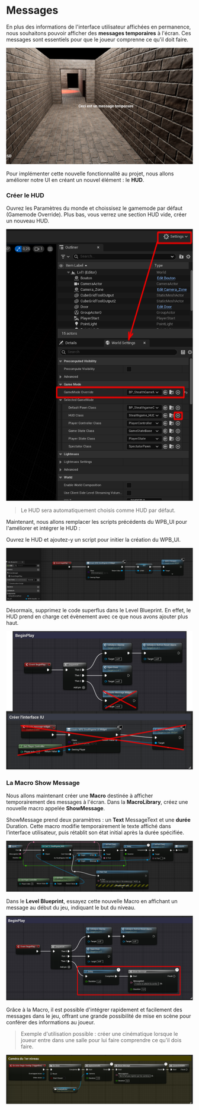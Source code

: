 # Messages

En plus des informations de l'interface utilisateur affichées en permanence, nous souhaitons pouvoir afficher des **messages temporaires** à l'écran. Ces messages sont essentiels pour que le joueur comprenne ce qu'il doit faire.

![image 1](https://github.com/g404-code-gaming/Stealthgame/blob/main/image/6_message_1.png)

Pour implémenter cette nouvelle fonctionnalité au projet, nous allons améliorer notre UI en créant un nouvel élément : le **HUD**.

### Créer le HUD

Ouvrez les Paramètres du monde et choissisez le gamemode par défaut (Gamemode Override). 
Plus bas, vous verrez une section HUD vide, créer un nouveau HUD.

![image 2](https://github.com/g404-code-gaming/Stealthgame/blob/main/image/6_message_2.png)

> Le HUD sera automatiquement choisis comme HUD par défaut.

Maintenant, nous allons remplacer les scripts précédents du WPB_UI pour l'améliorer et intégrer le HUD : 

Ouvrez le HUD et ajoutez-y un script pour initier la création du WPB_UI. 

![image 3](https://github.com/g404-code-gaming/Stealthgame/blob/main/image/6_message_3.png)

Désormais, supprimez le code superflus dans le Level Blueprint. En effet, le HUD prend en charge cet évènement avec ce que nous avons ajouter plus haut.

![image 4](https://github.com/g404-code-gaming/Stealthgame/blob/main/image/6_message_4.png)

### La Macro Show Message

Nous allons maintenant créer une **Macro** destinée à afficher temporairement des messages à l'écran.
Dans la **MacroLibrary**, créez une nouvelle macro appelée **ShowMessage**.

ShowMessage prend deux paramètres : un **Text** MessageText et une **durée** Duration.
Cette macro modifie temporairement le texte affiché dans l’interface utilisateur, puis rétablit son état initial après la durée spécifiée.

![image 5](https://github.com/g404-code-gaming/Stealthgame/blob/main/image/6_message_5.png)

Dans le **Level Blueprint**, essayez cette nouvelle Macro en affichant un message au début du jeu, indiquant le but du niveau.

![image 6](https://github.com/g404-code-gaming/Stealthgame/blob/main/image/6_message_6.png)

Grâce à la Macro, il est possible d'intégrer rapidement et facilement des messages dans le jeu, offrant une grande possibilité de mise en scène pour conférer des informations au joueur.

> Exemple d'utilisation possible : créer une cinématique lorsque le joueur entre dans une salle pour lui faire comprendre ce qu'il dois faire.

![image 7](https://github.com/g404-code-gaming/Stealthgame/blob/main/image/6_message_7.png)



